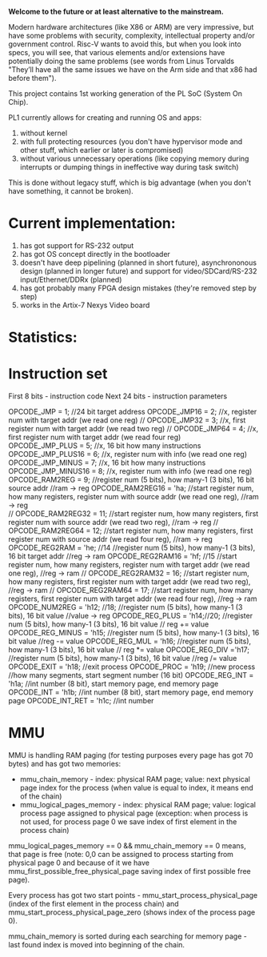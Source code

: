 **Welcome to the future or at least alternative to the mainstream.**

Modern hardware architectures (like X86 or ARM) are very impressive, but have
some problems with security, complexity, intellectual property and/or government
control. Risc-V wants to avoid this, but when you look into specs, you will
see, that various elements and/or extensions have potentially doing the same
problems (see words from Linus Torvalds "They’ll have all
the same issues we have on the Arm side and that x86 had before them").

This project contains 1st working generation of the PL SoC (System On Chip).

PL1 currently allows for creating and running OS and apps:

1. without kernel
2. with full protecting resources (you don't have hypervisor mode and other
stuff, which earlier or later is compromised)
3. without various unnecessary operations (like copying memory during
interrupts or dumping things in ineffective way during task switch)

This is done without legacy stuff, which is big advantage (when you don't
have something, it cannot be broken).

# Current implementation:

1. has got support for RS-232 output
2. has got OS concept directly in the bootloader
3. doesn't have deep pipelining (planned in short future), asynchrononous design
(planned in longer future) and support for video/SDCard/RS-232 input/Ethernet/DDRx
(planned)
4. has got probably many FPGA design mistakes (they're removed step by step)
5. works in the Artix-7 Nexys Video board

# Statistics:

# Instruction set

First 8 bits - instruction code
Next 24 bits - instruction parameters

OPCODE_JMP = 1;  //24 bit target address
OPCODE_JMP16 = 2;  //x, register num with target addr (we read one reg)
  // OPCODE_JMP32 = 3;  //x, first register num with target addr (we read two reg)
  // OPCODE_JMP64 = 4;  //x, first register num with target addr (we read four reg)  
OPCODE_JMP_PLUS = 5;  //x, 16 bit how many instructions
OPCODE_JMP_PLUS16 = 6;  //x, register num with info (we read one reg)
OPCODE_JMP_MINUS = 7;  //x, 16 bit how many instructions  
OPCODE_JMP_MINUS16 = 8;  //x, register num with info (we read one reg)
OPCODE_RAM2REG = 9;  //register num (5 bits), how many-1 (3 bits), 16 bit source addr //ram -> reg
OPCODE_RAM2REG16 = 'ha; //start register num, how many registers, register num with source addr (we read one reg), //ram -> reg  
  // OPCODE_RAM2REG32 = 11; //start register num, how many registers, first register num with source addr (we read two reg), //ram -> reg
  // OPCODE_RAM2REG64 = 12; //start register num, how many registers, first register num with source addr (we read four reg), //ram -> reg
OPCODE_REG2RAM = 'he; //14 //register num (5 bits), how many-1 (3 bits), 16 bit target addr //reg -> ram
OPCODE_REG2RAM16 = 'hf; //15 //start register num, how many registers, register num with target addr (we read one reg), //reg -> ram
  // OPCODE_REG2RAM32 = 16; //start register num, how many registers, first register num with target addr (we read two reg), //reg -> ram
  // OPCODE_REG2RAM64 = 17; //start register num, how many registers, first register num with target addr (we read four reg), //reg -> ram
OPCODE_NUM2REG = 'h12; //18;  //register num (5 bits), how many-1 (3 bits), 16 bit value //value -> reg
OPCODE_REG_PLUS = 'h14;//20; //register num (5 bits), how many-1 (3 bits), 16 bit value // reg += value
OPCODE_REG_MINUS = 'h15; //register num (5 bits), how many-1 (3 bits), 16 bit value  //reg -= value
OPCODE_REG_MUL = 'h16; //register num (5 bits), how many-1 (3 bits), 16 bit value // reg *= value
OPCODE_REG_DIV ='h17; //register num (5 bits), how many-1 (3 bits), 16 bit value  //reg /= value
OPCODE_EXIT = 'h18;  //exit process
OPCODE_PROC = 'h19;  //new process //how many segments, start segment number (16 bit)
OPCODE_REG_INT = 'h1a;  //int number (8 bit), start memory page, end memory page 
OPCODE_INT = 'h1b;  //int number (8 bit), start memory page, end memory page
OPCODE_INT_RET = 'h1c;  //int number

# MMU

MMU is handling RAM paging (for testing purposes every page has got 70 bytes) and has got two memories:

* mmu_chain_memory - index: physical RAM page; value: next physical page index for the process (when value is equal to index, it means end of the chain)
* mmu_logical_pages_memory - index: physical RAM page; value: logical process page assigned to physical page (exception: when process is not used, for process page 0 we save index of first element in the process chain)

mmu_logical_pages_memory == 0 && mmu_chain_memory == 0 means, that page is free
(note: 0,0 can be assigned to process starting from physical page 0
and because of it we have mmu_first_possible_free_physical_page saving index of first possible free page).

Every process has got two start points - mmu_start_process_physical_page (index
of the first element in the process chain) and mmu_start_process_physical_page_zero (shows index of the process page 0).

mmu_chain_memory is sorted during each searching for memory page - last
found index is moved into beginning of the chain.
